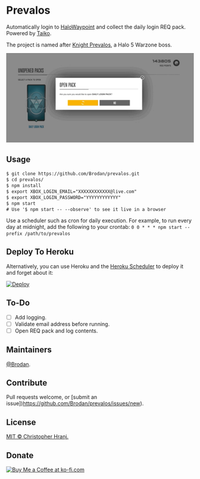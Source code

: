# Prevalos
Automatically login to [HaloWaypoint](https://www.halowaypoint.com/en-us) and collect the daily login REQ pack. Powered by [Taiko](https://taiko.gauge.org/).

The project is named after [Knight Prevalos](http://halo.wikia.com/wiki/Prevalos), a Halo 5 Warzone boss.

![REQ Pack Gif](https://github.com/Brodan/prevalos/blob/master/reqpack.gif)

## Usage
```
$ git clone https://github.com/Brodan/prevalos.git
$ cd prevalos/
$ npm install
$ export XBOX_LOGIN_EMAIL="XXXXXXXXXXXX@live.com"
$ export XBOX_LOGIN_PASSWORD="YYYYYYYYYYYY"
$ npm start
# Use '$ npm start -- --observe' to see it live in a browser
```

Use a scheduler such as cron for daily execution. For example, to run every day at midnight, add the following to your crontab:
`0 0 * * * npm start --prefix /path/to/prevalos`

## Deploy To Heroku
Alternatively, you can use Heroku and the [Heroku Scheduler](https://elements.heroku.com/addons/scheduler) to deploy it and forget about it:

[![Deploy](https://www.herokucdn.com/deploy/button.svg)](https://heroku.com/deploy)

## To-Do
- [ ] Add logging.
- [ ] Validate email address before running.
- [ ] Open REQ pack and log contents.

## Maintainers
[@Brodan](https://github.com/Brodan).

## Contribute
Pull requests welcome, or [submit an issue])https://github.com/Brodan/prevalos/issues/new).

## License
[MIT © Christopher Hranj.](./LICENSE)

## Donate
<a href='https://ko-fi.com/A71814ZL' target='_blank'><img height='36' src='https://az743702.vo.msecnd.net/cdn/kofi3.png?v=0' border='0' alt='Buy Me a Coffee at ko-fi.com' /></a>
